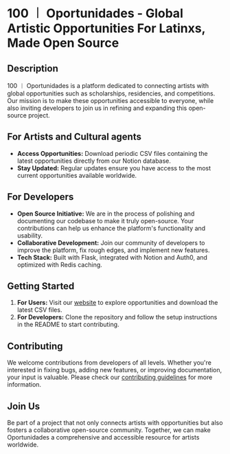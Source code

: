 # 100 ︱ Oportunidades - Global Artistic Opportunities For Latinxs, Made Open Source

## Description

100 ︱ Oportunidades is a platform dedicated to connecting artists with global opportunities such as scholarships, residencies, and competitions. Our mission is to make these opportunities accessible to everyone, while also inviting developers to join us in refining and expanding this open-source project.

## For Artists and Cultural agents

- **Access Opportunities:** Download periodic CSV files containing the latest opportunities directly from our Notion database.
- **Stay Updated:** Regular updates ensure you have access to the most current opportunities available worldwide.

## For Developers

- **Open Source Initiative:** We are in the process of polishing and documenting our codebase to make it truly open-source. Your contributions can help us enhance the platform's functionality and usability.
- **Collaborative Development:** Join our community of developers to improve the platform, fix rough edges, and implement new features.
- **Tech Stack:** Built with Flask, integrated with Notion and Auth0, and optimized with Redis caching.

## Getting Started

1. **For Users:** Visit our [website](http://oportunidades-vercel.vercel.app) to explore opportunities and download the latest CSV files.
2. **For Developers:** Clone the repository and follow the setup instructions in the README to start contributing.

## Contributing

We welcome contributions from developers of all levels. Whether you're interested in fixing bugs, adding new features, or improving documentation, your input is valuable. Please check our [contributing guidelines](CONTRIBUTING.md) for more information.

## Join Us

Be part of a project that not only connects artists with opportunities but also fosters a collaborative open-source community. Together, we can make Oportunidades a comprehensive and accessible resource for artists worldwide.
